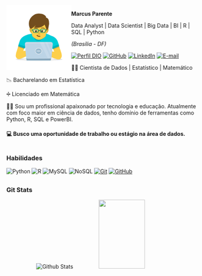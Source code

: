 <img align="left"  padding="5px" alt="Foto de perfil de Marcus Parente" src="https://raw.githubusercontent.com/arthurgalanti/arthurgalanti/main/assets/man-technologist.gif" width="170">

<b>Marcus Parente </b>
 
Data Analyst | Data Scientist | Big Data | BI | R | SQL | Python

<i>(Brasília - DF)</i>

[![Perfil DIO](https://img.shields.io/badge/-Meu%20Perfil%20na%20DIO-0077B5?style=for-the-badge&logo=gitbook&logoColor=white)](https://www.dio.me/users/marcusarcherian)
[![GitHub](https://img.shields.io/badge/GitHub-0077B5?style=for-the-badge&logo=github&logoColor=white)](https://www.dio.me/users/marcusarcherian)
[![LinkedIn](https://img.shields.io/badge/linkedin-%230077B5.svg?style=for-the-badge&logo=linkedin&logoColor=white)](https://www.linkedin.com/in/marcuspauloparente/)
[![E-mail](https://img.shields.io/badge/-Email-0077B5?style=for-the-badge&logo=microsoft-outlook&logoColor=white)](mailto:marcus.gparent@gmail.com)



👨‍💻 Cientista de Dados | Estatístico | Matemático

📉 Bacharelando em Estatística

➗ Licenciado em Matemática

🧑🏼 Sou um profissional apaixonado por tecnologia e educação. 
Atualmente com foco maior em ciência de dados, tenho domínio de ferramentas como Python, R, SQL e PowerBI.

#### 💻 Busco uma oportunidade de trabalho ou estágio na área de dados.
<h1> 

### Habilidades

![Python](https://img.shields.io/badge/python-3670A0?style=for-the-badge&logo=python&logoColor=ffdd54)
![R](https://img.shields.io/badge/R-276DC3?style=for-the-badge&logo=r&logoColor=white)
![MySQL](https://img.shields.io/badge/MySQL-000?style=for-the-badge&logo=mysql&logoColor=005C84)
![NoSQL](https://img.shields.io/badge/nosql-000?style=for-the-badge&logo=mongodb&logoColor=18A455)
[![Git](https://img.shields.io/badge/Git-000?style=for-the-badge&logo=git&logoColor=E94D5F)](https://git-scm.com/doc)
[![GitHub](https://img.shields.io/badge/GitHub-000?style=for-the-badge&logo=github&logoColor=30A3DC)](https://docs.github.com/)

  ##
<div align="center"> 
  <h3 align="left">Git Stats</h3>
  <img width="49%" height="180px" src="https://github-readme-stats.vercel.app/api?username=relampago-markinhos&show_icons=true&count_private=true&hide_border=true&title_color=2986cc&icon_color=2986cc&text_color=ffffff&bg_color=0d1117" alt="Github Stats" /> 
  <img width="49%" height="180px" src="https://github-readme-stats.vercel.app/api/top-langs/?username=relampago-markinhos&layout=compact&hide_border=true&title_color=2986cc&text_color=ffffff&bg_color=0d1117" />
</div>

<!---
marcusparente/marcusparente is a ✨ special ✨ repository because its `README.md` (this file) appears on your GitHub profile.
You can click the Preview link to take a look at your changes.
--->

